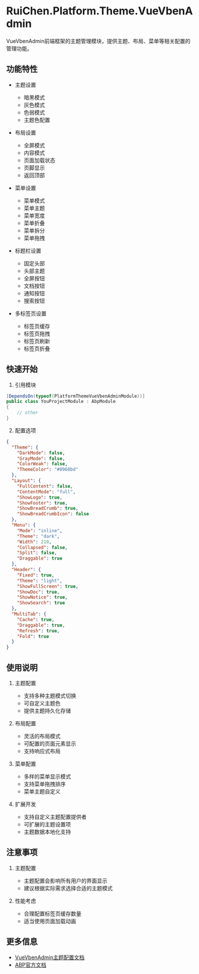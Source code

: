 # RuiChen.Platform.Theme.VueVbenAdmin

VueVbenAdmin前端框架的主题管理模块，提供主题、布局、菜单等相关配置的管理功能。

## 功能特性

* 主题设置
  * 暗黑模式
  * 灰色模式
  * 色弱模式
  * 主题色配置

* 布局设置
  * 全屏模式
  * 内容模式
  * 页面加载状态
  * 页脚显示
  * 返回顶部

* 菜单设置
  * 菜单模式
  * 菜单主题
  * 菜单宽度
  * 菜单折叠
  * 菜单拆分
  * 菜单拖拽

* 标题栏设置
  * 固定头部
  * 头部主题
  * 全屏按钮
  * 文档按钮
  * 通知按钮
  * 搜索按钮

* 多标签页设置
  * 标签页缓存
  * 标签页拖拽
  * 标签页刷新
  * 标签页折叠

## 快速开始

1. 引用模块
```csharp
[DependsOn(typeof(PlatformThemeVueVbenAdminModule))]
public class YouProjectModule : AbpModule
{
    // other
}
```

2. 配置选项
```json
{
  "Theme": {
    "DarkMode": false,
    "GrayMode": false,
    "ColorWeak": false,
    "ThemeColor": "#0960bd"
  },
  "Layout": {
    "FullContent": false,
    "ContentMode": "full",
    "ShowLogo": true,
    "ShowFooter": true,
    "ShowBreadCrumb": true,
    "ShowBreadCrumbIcon": false
  },
  "Menu": {
    "Mode": "inline",
    "Theme": "dark",
    "Width": 210,
    "Collapsed": false,
    "Split": false,
    "Draggable": true
  },
  "Header": {
    "Fixed": true,
    "Theme": "light",
    "ShowFullScreen": true,
    "ShowDoc": true,
    "ShowNotice": true,
    "ShowSearch": true
  },
  "MultiTab": {
    "Cache": true,
    "Draggable": true,
    "Refresh": true,
    "Fold": true
  }
}
```

## 使用说明

1. 主题配置
   * 支持多种主题模式切换
   * 可自定义主题色
   * 提供主题持久化存储

2. 布局配置
   * 灵活的布局模式
   * 可配置的页面元素显示
   * 支持响应式布局

3. 菜单配置
   * 多样的菜单显示模式
   * 支持菜单拖拽排序
   * 菜单主题自定义

4. 扩展开发
   * 支持自定义主题配置提供者
   * 可扩展的主题设置项
   * 主题数据本地化支持

## 注意事项

1. 主题配置
   * 主题配置会影响所有用户的界面显示
   * 建议根据实际需求选择合适的主题模式

2. 性能考虑
   * 合理配置标签页缓存数量
   * 适当使用页面加载动画

## 更多信息

* [VueVbenAdmin主题配置文档](https://doc.vvbin.cn/guide/design.html)
* [ABP官方文档](https://docs.abp.io/)
